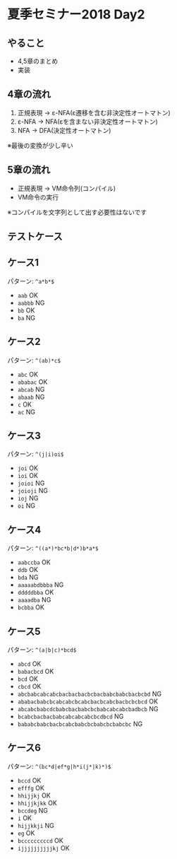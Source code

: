 # 夏季セミナー2018 Day2

## やること
- 4,5章のまとめ
- 実装


## 4章の流れ
1. 正規表現 -> ε-NFA(ε遷移を含む非決定性オートマトン)
1. ε-NFA -> NFA(εを含まない非決定性オートマトン)
1. NFA -> DFA(決定性オートマトン)

※最後の変換が少し辛い

## 5章の流れ
- 正規表現 -> VM命令列(コンパイル)
- VM命令の実行

※コンパイルを文字列として出す必要性はないです

## テストケース

## ケース1
パターン: `^a*b*$`

- `aab` OK
- `aabbb` NG
- `bb` OK
- `ba` NG

## ケース2
パターン: `^(ab)*c$`

- `abc` OK
- `ababac` OK
- `abcab` NG
- `abaab` NG
- `c` OK
- `ac` NG

## ケース3
パターン: `^(j|i)oi$`

- `joi` OK
- `ioi` OK
- `joioi` NG
- `joioji` NG
- `ioj` NG
- `oi` NG

## ケース4
パターン: `^((a*)*bc*b|d*)b*a*$`

- `aabccba` OK
- `ddb` OK
- `bda` NG
- `aaaaabdbbba` NG
- `dddddbba` OK
- `aaaadba` NG
- `bcbba` OK

## ケース5
パターン: `^(a|b|c)*bcd$`

- `abcd` OK
- `babacbcd` OK
- `bcd` OK
- `cbcd` OK
- `abcbabcabcabcbacbacbacbcbacbabcbabcbacbcbd` NG
- `ababacbabcbcabcabcbcabcbacbcabcbacbcbcbcd` OK
- `abcabcbabcdcbabcbacbabcbcbabcabcabcbadbcb` NG
- `bcabcbacbacbabcabcabcabcbcdbcd` NG
- `bababcbabcbacbcabcbabcbcbabcbcbabcbc` NG

## ケース6
パターン: `^(bc*d|ef*g|h*i(j*|k)*)$`

- `bccd` OK
- `efffg` OK
- `hhijjkj` OK
- `hhijjkjkk` OK
- `bccdeg` NG
- `i` OK
- `hijjkkji` NG
- `eg` OK
- `bcccccccccd` OK
- `ijjjjjjjjjjkj` OK
